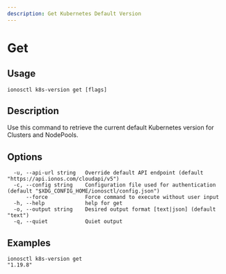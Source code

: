 ```yaml
---
description: Get Kubernetes Default Version
---
```


# Get

## Usage

```text
ionosctl k8s-version get [flags]
```

## Description

Use this command to retrieve the current default Kubernetes version for Clusters and NodePools.

## Options

```text
  -u, --api-url string   Override default API endpoint (default "https://api.ionos.com/cloudapi/v5")
  -c, --config string    Configuration file used for authentication (default "$XDG_CONFIG_HOME/ionosctl/config.json")
      --force            Force command to execute without user input
  -h, --help             help for get
  -o, --output string    Desired output format [text|json] (default "text")
  -q, --quiet            Quiet output
```

## Examples

```text
ionosctl k8s-version get 
"1.19.8"
```


